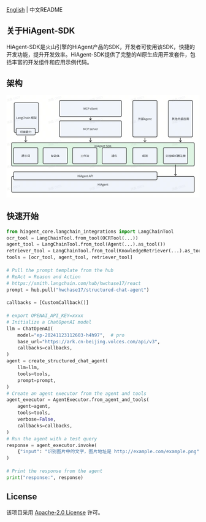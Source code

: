 [English](README.md) | 中文README

## 关于HiAgent-SDK

HiAgent-SDK是火山引擎的HiAgent产品的SDK，开发者可使用该SDK，快捷的开发功能，提升开发效率。HiAgent-SDK提供了完整的AI原生应用开发套件，包括丰富的开发组件和应用示例代码。

## 架构

![img.png](img.png)

## 快速开始
```python
from hiagent_core.langchain_integrations import LangChainTool
ocr_tool = LangChainTool.from_tool(OCRTool(...))
agent_tool = LangChainTool.from_tool(Agent(...).as_tool())
retriever_tool = LangChainTool.from_tool(KnowledgeRetriever(...).as_tool())
tools = [ocr_tool, agent_tool, retriever_tool]

# Pull the prompt template from the hub
# ReAct = Reason and Action
# https://smith.langchain.com/hub/hwchase17/react
prompt = hub.pull("hwchase17/structured-chat-agent")

callbacks = [CustomCallback()]

# export OPENAI_API_KEY=xxxx
# Initialize a ChatOpenAI model
llm = ChatOpenAI(
    model="ep-20241123112603-h4h97",  # pro
    base_url="https://ark.cn-beijing.volces.com/api/v3",
    callbacks=callbacks,
)
agent = create_structured_chat_agent(
    llm=llm,
    tools=tools,
    prompt=prompt,
)
# Create an agent executor from the agent and tools
agent_executor = AgentExecutor.from_agent_and_tools(
    agent=agent,
    tools=tools,
    verbose=False,
    callbacks=callbacks,
)
# Run the agent with a test query
response = agent_executor.invoke(
    {"input": "识别图片中的文字，图片地址是 http://example.com/example.png"}
)

# Print the response from the agent
print("response:", response)
```

## License

该项目采用 [Apache-2.0 License](LICENSE) 许可。